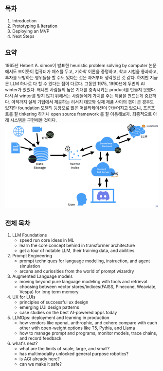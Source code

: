 ## 목차
1. Introduction
2. Prototyping & Iteration
3. Deploying an MVP
4. Next Steps

## 요약
1965년 Hebert A. simon이 발표한 heuristic problem solving by computer 논문에서도 보이듯이 컴퓨터가 체스를 두고, 기하학 이론을 증명하고, 학교 시험을 통과하고, 투자를 모방하는 행위들을 할 수도 있다는 것은 과거부터 생각했던 것 같다. 하지만 지금은 LLM 하나로 다 할 수 있다는 점이 다르다. 그동안 1975, 1990년에 두번의 AI winter가 있었다. 왜냐면 사람들의 높은 기대를 충족시키는 product를 만들지 못했다. 다시 AI winter를 맞지 않기 위해서는 사람들에게 가치를 주는 제품을 만드는게 중요하다. 아직까지 실제 기업에서 제공하는 리서치 데모와 실제 제품 사이의 갭이 큰 경우도 있지만 foundation 모델의 등장으로 많은 어플리케이션이 만들어지고 있으니, 프롬프트를 잘 tinkering 하거나 open source framework 를 잘 이용해보자. 최종적으로 아래 시스템을 구현해볼 것이다.
![](1.png)

## 전체 목차
1. LLM Foundations
    - speed run core ideas in ML
    - learn the core concept behind in transformer architecture
    - get a tour of notable LLM, their training data, and abilities
2. Prompt Engineering
    - prompt techniques for language modeling, instruction, and agent simulation
    - arcana and curiosities from the world of prompt wizardry
3. Augmented Language models
    - moving beyond pure language modeling with tools and retrieval
    - choosing between vector stores/indices(FAISS, Pinecone, Weaviate, Vespa) for long term memory
4. UX for LUIs
    - principles of successful ux design
    - emerging LUI design patterns
    - case studies on the best AI-powered apps today
5. LLMOps: deployment and learning in production
    - how vendors like openai, anthrophic, and cohere compare with each other with open-weight options like T5, Pythia, and Llama
    - how to manage prompt and programs, monitor models, trace chains, and record feedback
6. what's next?
    - what are the limits of scale, large, and small?
    - has multimodality unlocked general purpose robotics?
    - is AGI already here?
    - can we make it safe?
